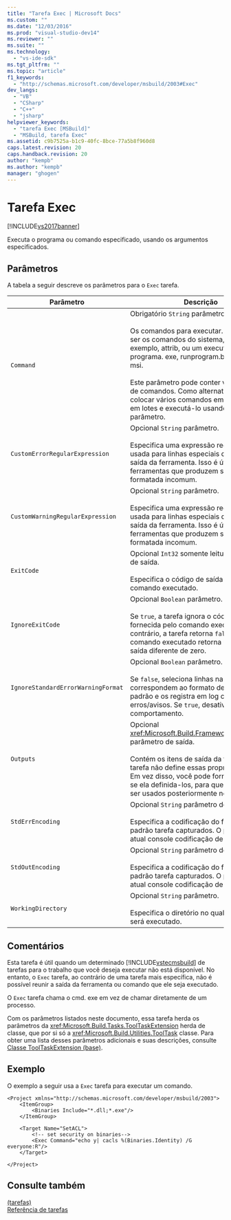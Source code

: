 ```yaml
---
title: "Tarefa Exec | Microsoft Docs"
ms.custom: ""
ms.date: "12/03/2016"
ms.prod: "visual-studio-dev14"
ms.reviewer: ""
ms.suite: ""
ms.technology: 
  - "vs-ide-sdk"
ms.tgt_pltfrm: ""
ms.topic: "article"
f1_keywords: 
  - "http://schemas.microsoft.com/developer/msbuild/2003#Exec"
dev_langs: 
  - "VB"
  - "CSharp"
  - "C++"
  - "jsharp"
helpviewer_keywords: 
  - "tarefa Exec [MSBuild]"
  - "MSBuild, tarefa Exec"
ms.assetid: c9b7525a-b1c9-40fc-8bce-77a5b8f960d8
caps.latest.revision: 20
caps.handback.revision: 20
author: "kempb"
ms.author: "kempb"
manager: "ghogen"
---
```

# Tarefa Exec
[!INCLUDE[vs2017banner](../code-quality/includes/vs2017banner.md)]

Executa o programa ou comando especificado, usando os argumentos especificados.  
  
## Parâmetros  
 A tabela a seguir descreve os parâmetros para o `Exec` tarefa.  
  
|Parâmetro|Descrição|  
|---------------|---------------|  
|`Command`|Obrigatório `String` parâmetro.<br /><br /> Os comandos para executar.  Eles podem ser os comandos do sistema, como, por exemplo, attrib, ou um executável, como o programa. exe, runprogram.bat ou Setup. msi.<br /><br /> Este parâmetro pode conter várias linhas de comandos.  Como alternativa, você pode colocar vários comandos em um arquivo em lotes e executá\-lo usando esse parâmetro.|  
|`CustomErrorRegularExpression`|Opcional `String` parâmetro.<br /><br /> Especifica uma expressão regular que é usada para linhas especiais de erro na saída da ferramenta.  Isso é útil para ferramentas que produzem saída formatada incomum.|  
|`CustomWarningRegularExpression`|Opcional `String` parâmetro.<br /><br /> Especifica uma expressão regular que é usada para linhas especiais de aviso na saída da ferramenta.  Isso é útil para ferramentas que produzem saída formatada incomum.|  
|`ExitCode`|Opcional `Int32` somente leitura parâmetro de saída.<br /><br /> Especifica o código de saída fornecida pelo comando executado.|  
|`IgnoreExitCode`|Opcional `Boolean` parâmetro.<br /><br /> Se `true`, a tarefa ignora o código de saída fornecida pelo comando executado.  Caso contrário, a tarefa retorna `false` se o comando executado retorna um código de saída diferente de zero.|  
|`IgnoreStandardErrorWarningFormat`|Opcional `Boolean` parâmetro.<br /><br /> Se `false`, seleciona linhas na saída que correspondem ao formato de aviso\/erro padrão e os registra em log como erros\/avisos.  Se `true`, desativar esse comportamento.|  
|`Outputs`|Opcional <xref:Microsoft.Build.Framework.ITaskItem>`[]` parâmetro de saída.<br /><br /> Contém os itens de saída da tarefa.  O `Exec` tarefa não define essas propriamente dito.  Em vez disso, você pode fornecê\-los como se ela definida\-los, para que eles podem ser usados posteriormente no projeto.|  
|`StdErrEncoding`|Opcional `String` parâmetro de saída.<br /><br /> Especifica a codificação do fluxo de erro padrão tarefa capturados.  O padrão é o atual console codificação de saída.|  
|`StdOutEncoding`|Opcional `String` parâmetro de saída.<br /><br /> Especifica a codificação do fluxo de saída padrão tarefa capturados.  O padrão é o atual console codificação de saída.|  
|`WorkingDirectory`|Opcional `String` parâmetro.<br /><br /> Especifica o diretório no qual o comando será executado.|  
  
## Comentários  
 Esta tarefa é útil quando um determinado [!INCLUDE[vstecmsbuild](../extensibility/internals/includes/vstecmsbuild_md.md)] de tarefas para o trabalho que você deseja executar não está disponível.  No entanto, o `Exec` tarefa, ao contrário de uma tarefa mais específica, não é possível reunir a saída da ferramenta ou comando que ele seja executado.  
  
 O `Exec` tarefa chama o cmd. exe em vez de chamar diretamente de um processo.  
  
 Com os parâmetros listados neste documento, essa tarefa herda os parâmetros da <xref:Microsoft.Build.Tasks.ToolTaskExtension> herda de classe, que por si só a <xref:Microsoft.Build.Utilities.ToolTask> classe.  Para obter uma lista desses parâmetros adicionais e suas descrições, consulte [Classe ToolTaskExtension \(base\)](../msbuild/tooltaskextension-base-class.md).  
  
## Exemplo  
 O exemplo a seguir usa a `Exec` tarefa para executar um comando.  
  
```  
<Project xmlns="http://schemas.microsoft.com/developer/msbuild/2003">  
    <ItemGroup>  
        <Binaries Include="*.dll;*.exe"/>  
    </ItemGroup>  
  
    <Target Name="SetACL">  
        <!-- set security on binaries-->  
        <Exec Command="echo y| cacls %(Binaries.Identity) /G everyone:R"/>  
    </Target>  
  
</Project>  
```  
  
## Consulte também  
 [ \(tarefas\)](../msbuild/msbuild-tasks.md)   
 [Referência de tarefas](../msbuild/msbuild-task-reference.md)